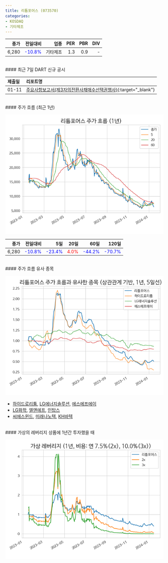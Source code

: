 ```yaml
---
title: 리튬포어스 (073570)
categories:
- KOSDAQ
- 기타제조
---
```


|**종가**|**전일대비**|**업종**|**PER**|**PBR**|**DIV**|
|-------:|-----------:|-------:|------:|------:|------:|
|6,280|<span style="color: blue">-10.8%</span>|기타제조|1.3|0.9|-|

<!-- more -->

<br>
#### 최근 7일 DART 신규 공시


|**제출일**|**리포트명**|
|:-----|:-------|
|01-11|[주요사항보고서(제3자의전환사채매수선택권행사)](https://dart.fss.or.kr/dsaf001/main.do?rcpNo=20240111000344){:target="_blank"}|

<br>
#### 주가 흐름 (최근 1년)

![073570](/assets/images/stock/073570.png)

|**종가**|**전일대비**|**5일**|**20일**|**60일**|**120일**|
|---:|-------:|--:|---:|---:|----:|
|6,280|<span style="color: blue">-10.8%</span>|<span style="color: blue">-23.4%</span>|<span style="color: red">4.0%</span>|<span style="color: blue">-44.2%</span>|<span style="color: blue">-70.7%</span>|

<br>
#### 주가 흐름 유사 종목

![073570](/assets/images/stock/073570_corr.png)

- [하이드로리튬](/101670/), [LG에너지솔루션](/373220/), [에스에프에이](/056190/)
- [LG화학](/051910/), [엘앤에프](/066970/), [인탑스](/049070/)
- [씨에스윈드](/112610/), [미래나노텍](/095500/), [KH바텍](/060720/)

<br>
#### 가상의 레버리지 상품에 1년간 투자했을 때

![073570](/assets/images/stock/073570_2x.png)